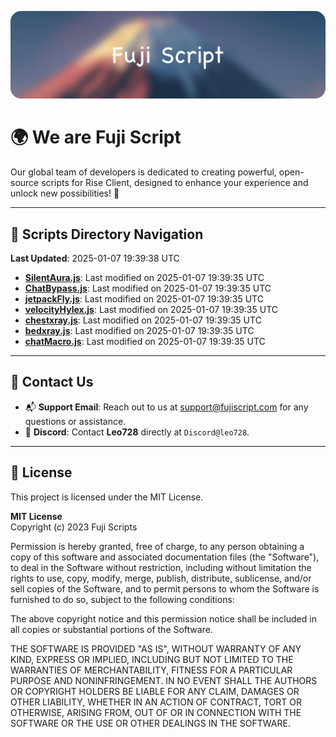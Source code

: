 ![Banner](.github/b.webp)

# 🌍 **We are Fuji Script**

Our global team of developers is dedicated to creating powerful, open-source scripts for Rise Client, designed to enhance your experience and unlock new possibilities! 🌟

---
<!-- SCRIPTS_NAVIGATION_START -->
## 📂 **Scripts Directory Navigation**

**Last Updated**: 2025-01-07 19:39:38 UTC

- **[SilentAura.js](scripts/SilentAura.js)**: Last modified on 2025-01-07 19:39:35 UTC
- **[ChatBypass.js](scripts/ChatBypass.js)**: Last modified on 2025-01-07 19:39:35 UTC
- **[jetpackFly.js](scripts/jetpackFly.js)**: Last modified on 2025-01-07 19:39:35 UTC
- **[velocityHylex.js](scripts/velocityHylex.js)**: Last modified on 2025-01-07 19:39:35 UTC
- **[chestxray.js](scripts/chestxray.js)**: Last modified on 2025-01-07 19:39:35 UTC
- **[bedxray.js](scripts/bedxray.js)**: Last modified on 2025-01-07 19:39:35 UTC
- **[chatMacro.js](scripts/chatMacro.js)**: Last modified on 2025-01-07 19:39:35 UTC

<!-- SCRIPTS_NAVIGATION_END -->

---

## 💬 **Contact Us**  
- 📬 **Support Email**: Reach out to us at [support@fujiscript.com](mailto:support@fujiscript.com) for any questions or assistance.  
- 💬 **Discord**: Contact **Leo728** directly at `Discord@leo728`.

---

## 📜 **License**

This project is licensed under the MIT License.  

**MIT License**  
Copyright (c) 2023 Fuji Scripts  

Permission is hereby granted, free of charge, to any person obtaining a copy of this software and associated documentation files (the "Software"), to deal in the Software without restriction, including without limitation the rights to use, copy, modify, merge, publish, distribute, sublicense, and/or sell copies of the Software, and to permit persons to whom the Software is furnished to do so, subject to the following conditions:  

The above copyright notice and this permission notice shall be included in all copies or substantial portions of the Software.  

THE SOFTWARE IS PROVIDED "AS IS", WITHOUT WARRANTY OF ANY KIND, EXPRESS OR IMPLIED, INCLUDING BUT NOT LIMITED TO THE WARRANTIES OF MERCHANTABILITY, FITNESS FOR A PARTICULAR PURPOSE AND NONINFRINGEMENT. IN NO EVENT SHALL THE AUTHORS OR COPYRIGHT HOLDERS BE LIABLE FOR ANY CLAIM, DAMAGES OR OTHER LIABILITY, WHETHER IN AN ACTION OF CONTRACT, TORT OR OTHERWISE, ARISING FROM, OUT OF OR IN CONNECTION WITH THE SOFTWARE OR THE USE OR OTHER DEALINGS IN THE SOFTWARE.  
